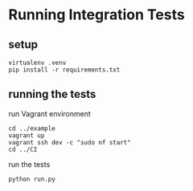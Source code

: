 # Running Integration Tests


## setup

    virtualenv .venv
    pip install -r requirements.txt

## running the tests

run Vagrant environment

    cd ../example
    vagrant up
    vagrant ssh dev -c "sudo nf start"
    cd ../CI

run the tests

    python run.py
